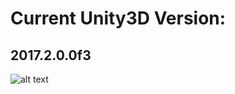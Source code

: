 # Current Unity3D Version:
## 2017.2.0.0f3

![alt text](https://scontent-ort2-1.xx.fbcdn.net/v/t1.0-9/25398786_10210417654942712_2904513531833714849_n.jpg?oh=8db7a1e64f693bff2ad112a6df7ce94e&oe=5AC07049)
